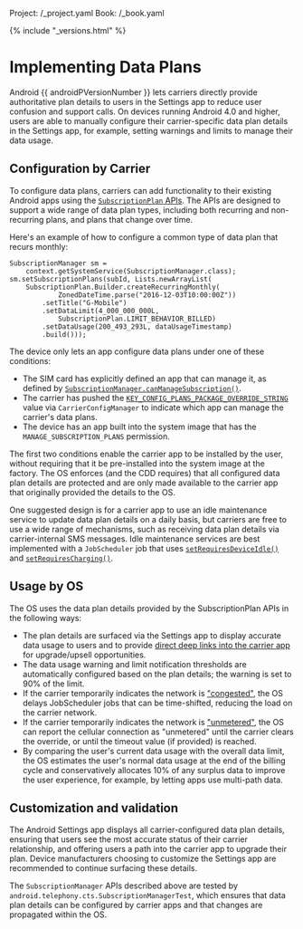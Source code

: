 Project: /_project.yaml
Book: /_book.yaml

{% include "_versions.html" %}

<!--
  Copyright 2018 The Android Open Source Project

  Licensed under the Apache License, Version 2.0 (the "License");
  you may not use this file except in compliance with the License.
  You may obtain a copy of the License at

      http://www.apache.org/licenses/LICENSE-2.0

  Unless required by applicable law or agreed to in writing, software
  distributed under the License is distributed on an "AS IS" BASIS,
  WITHOUT WARRANTIES OR CONDITIONS OF ANY KIND, either express or implied.
  See the License for the specific language governing permissions and
  limitations under the License.
-->

# Implementing Data Plans

Android {{ androidPVersionNumber }} lets carriers directly provide authoritative
plan details to users in the Settings app to reduce user confusion and support
calls. On devices running Android 4.0 and higher, users are able to manually
configure their carrier-specific data plan details in the Settings app, for
example, setting warnings and limits to manage their data usage.

## Configuration by Carrier

To configure data plans, carriers can add functionality to their existing
Android apps using the
[`SubscriptionPlan` APIs](https://developer.android.com/reference/android/telephony/SubscriptionPlan.Builder).
The APIs are designed to support a wide range of data plan types, including both
recurring and non-recurring plans, and plans that change over time.

Here's an example of how to configure a common type of data plan that recurs
monthly:

```
SubscriptionManager sm =
    context.getSystemService(SubscriptionManager.class);
sm.setSubscriptionPlans(subId, Lists.newArrayList(
    SubscriptionPlan.Builder.createRecurringMonthly(
            ZonedDateTime.parse("2016-12-03T10:00:00Z"))
        .setTitle("G-Mobile")
        .setDataLimit(4_000_000_000L,
            SubscriptionPlan.LIMIT_BEHAVIOR_BILLED)
        .setDataUsage(200_493_293L, dataUsageTimestamp)
        .build()));
```

The device only lets an app configure data plans under one of these conditions:

+   The SIM card has explicitly defined an app that can manage it, as defined by
    [`SubscriptionManager.canManageSubscription()`](https://developer.android.com/reference/android/telephony/SubscriptionManager.html#canManageSubscription\(android.telephony.SubscriptionInfo\)).
+   The carrier has pushed the
    [`KEY_CONFIG_PLANS_PACKAGE_OVERRIDE_STRING`](https://developer.android.com/reference/android/telephony/CarrierConfigManager#KEY_CONFIG_PLANS_PACKAGE_OVERRIDE_STRING)
    value via `CarrierConfigManager` to indicate which app can manage the
    carrier's data plans.
+   The device has an app built into the system image that has the
    `MANAGE_SUBSCRIPTION_PLANS` permission.

The first two conditions enable the carrier app to be installed by the user,
without requiring that it be pre-installed into the system image at the factory.
The OS enforces (and the CDD requires) that all configured data plan details are
protected and are only made available to the carrier app that originally
provided the details to the OS.

One suggested design is for a carrier app to use an idle maintenance service to
update data plan details on a daily basis, but carriers are free to use a wide
range of mechanisms, such as receiving data plan details via carrier-internal
SMS messages. Idle maintenance services are best implemented with a
`JobScheduler` job that uses
[`setRequiresDeviceIdle()`](https://developer.android.com/reference/android/app/job/JobInfo.Builder#setRequiresDeviceIdle\(boolean\))
and
[`setRequiresCharging()`](https://developer.android.com/reference/android/app/job/JobInfo.Builder.html#setRequiresCharging\(boolean\)).

## Usage by OS

The OS uses the data plan details provided by the SubscriptionPlan APIs in the
following ways:

+   The plan details are surfaced via the Settings app to display accurate data
    usage to users and to provide
    [direct deep links into the carrier app](https://developer.android.com/reference/android/telephony/SubscriptionManager.html#ACTION_MANAGE_SUBSCRIPTION_PLANS)
    for upgrade/upsell opportunities.
+   The data usage warning and limit notification thresholds are automatically
    configured based on the plan details; the warning is set to 90% of the
    limit.
+   If the carrier temporarily indicates the network is
    ["congested"](https://developer.android.com/reference/android/telephony/SubscriptionManager.html#setSubscriptionOverrideCongested\(int,%20boolean,%20long\)),
    the OS delays JobScheduler jobs that can be time-shifted, reducing the load
    on the carrier network.
+   If the carrier temporarily indicates the network is
    ["unmetered"](https://developer.android.com/reference/android/telephony/SubscriptionManager#setSubscriptionOverrideUnmetered\(int,%20boolean,%20long\)),
    the OS can report the cellular connection as "unmetered" until the carrier
    clears the override, or until the timeout value (if provided) is reached.
+   By comparing the user's current data usage with the overall data limit, the
    OS estimates the user's normal data usage at the end of the billing cycle
    and conservatively allocates 10% of any surplus data to improve the user
    experience, for example, by letting apps use multi-path data.

## Customization and validation

The Android Settings app displays all carrier-configured data plan details,
ensuring that users see the most accurate status of their carrier relationship,
and offering users a path into the carrier app to upgrade their plan. Device
manufacturers choosing to customize the Settings app are recommended to continue
surfacing these details.

The `SubscriptionManager` APIs described above are tested by
`android.telephony.cts.SubscriptionManagerTest`, which ensures that data plan
details can be configured by carrier apps and that changes are propagated within
the OS.
